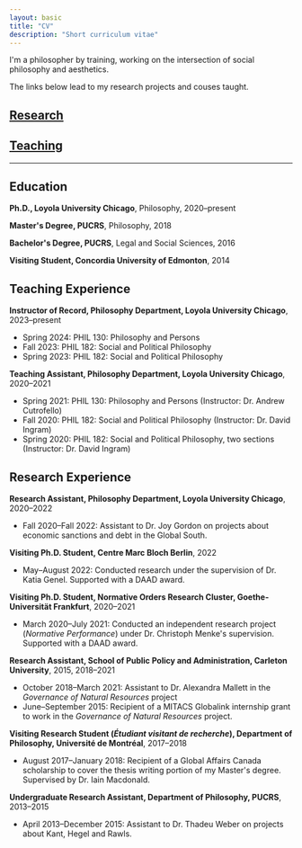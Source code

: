 ```yaml
---
layout: basic
title: "CV"
description: "Short curriculum vitae"
---
```


I'm a philosopher by training, working on the intersection of social philosophy and aesthetics. 

The links below lead to my research projects and couses taught.

## [Research](/research/)

## [Teaching](/teaching/)

---

## Education

**Ph.D., Loyola University Chicago**, Philosophy, 2020–present

**Master's Degree, PUCRS**, Philosophy, 2018

**Bachelor's Degree, PUCRS**, Legal and Social Sciences, 2016

**Visiting Student, Concordia University of Edmonton**, 2014

## Teaching Experience

**Instructor of Record, Philosophy Department, Loyola University Chicago**, 2023–present
- Spring 2024: PHIL 130: Philosophy and Persons
- Fall 2023: PHIL 182: Social and Political Philosophy
- Spring 2023: PHIL 182: Social and Political Philosophy

**Teaching Assistant, Philosophy Department, Loyola University Chicago**, 2020–2021
- Spring 2021: PHIL 130: Philosophy and Persons (Instructor: Dr. Andrew Cutrofello)
- Fall 2020: PHIL 182: Social and Political Philosophy (Instructor: Dr. David Ingram)
- Spring 2020: PHIL 182: Social and Political Philosophy, two sections (Instructor: Dr. David Ingram)

## Research Experience

**Research Assistant, Philosophy Department, Loyola University Chicago**, 2020–2022
- Fall 2020–Fall 2022: Assistant to Dr. Joy Gordon on projects about economic sanctions and debt in the Global South.

**Visiting Ph.D. Student, Centre Marc Bloch Berlin**, 2022
- May–August 2022: Conducted research under the supervision of Dr. Katia Genel. Supported with a DAAD award.

**Visiting Ph.D. Student, Normative Orders Research Cluster, Goethe-Universität Frankfurt**, 2020–2021
- March 2020–July 2021: Conducted an independent research project (*Normative Performance*) under Dr. Christoph Menke's supervision. Supported with a DAAD award.

**Research Assistant, School of Public Policy and Administration, Carleton University**, 2015, 2018–2021
- October 2018–March 2021: Assistant to Dr. Alexandra Mallett in the *Governance of Natural Resources* project
- June–September 2015: Recipient of a MITACS Globalink internship grant to work in the *Governance of Natural Resources* project.

**Visiting Research Student (*Étudiant visitant de recherche*), Department of Philosophy, Université de Montréal**, 2017–2018
- August 2017–January 2018: Recipient of a Global Affairs Canada scholarship to cover the thesis writing portion of my Master's degree. Supervised by Dr. Iain Macdonald.

**Undergraduate Research Assistant, Department of Philosophy, PUCRS**, 2013–2015
- April 2013–December 2015: Assistant to Dr. Thadeu Weber on projects about Kant, Hegel and Rawls.
